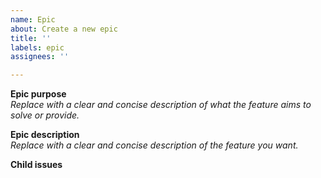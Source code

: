 ```yaml
---
name: Epic
about: Create a new epic
title: ''
labels: epic
assignees: ''

---
```


**Epic purpose**  
_Replace with a clear and concise description of what the feature aims to solve or provide._

**Epic description**  
_Replace with a clear and concise description of the feature you want._

**Child issues**

